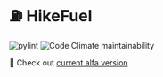 # ⛽ HikeFuel
![pylint](https://img.shields.io/badge/PyLint%20API-9.98-yellow?logo=python&logoColor=whitehttps://img.shields.io/badge/PyLint%20API-9.98-yellow?logo=python&logoColor=white)
![Code Climate maintainability](https://img.shields.io/codeclimate/maintainability-percentage/torrua/ration_api?style=flat&logo=codeclimate&label=Maintainability)

🎒 Check out [current alfa version](https://fuel-hike-torrua-06d2d937.koyeb.app/)